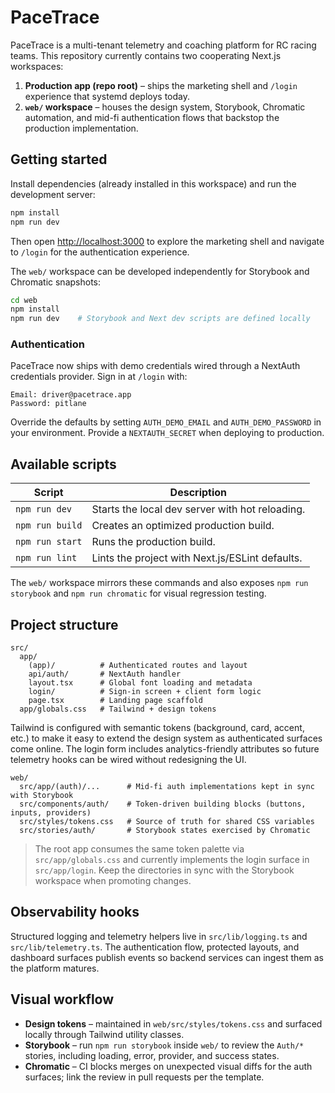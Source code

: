 # PaceTrace

PaceTrace is a multi-tenant telemetry and coaching platform for RC racing teams. This repository currently contains two cooperating Next.js workspaces:

1. **Production app (repo root)** – ships the marketing shell and `/login` experience that systemd deploys today.
2. **`web/` workspace** – houses the design system, Storybook, Chromatic automation, and mid-fi authentication flows that backstop the production implementation.

## Getting started

Install dependencies (already installed in this workspace) and run the development server:

```bash
npm install
npm run dev
```

Then open [http://localhost:3000](http://localhost:3000) to explore the marketing shell and navigate to `/login` for the authentication experience.

The `web/` workspace can be developed independently for Storybook and Chromatic snapshots:

```bash
cd web
npm install
npm run dev    # Storybook and Next dev scripts are defined locally
```

### Authentication

PaceTrace now ships with demo credentials wired through a NextAuth credentials provider. Sign in at `/login` with:

```
Email: driver@pacetrace.app
Password: pitlane
```

Override the defaults by setting `AUTH_DEMO_EMAIL` and `AUTH_DEMO_PASSWORD` in your environment. Provide a `NEXTAUTH_SECRET` when deploying to production.

## Available scripts

| Script | Description |
| ------ | ----------- |
| `npm run dev` | Starts the local dev server with hot reloading. |
| `npm run build` | Creates an optimized production build. |
| `npm run start` | Runs the production build. |
| `npm run lint` | Lints the project with Next.js/ESLint defaults. |

The `web/` workspace mirrors these commands and also exposes `npm run storybook` and `npm run chromatic` for visual regression testing.

## Project structure

```
src/
  app/
    (app)/          # Authenticated routes and layout
    api/auth/       # NextAuth handler
    layout.tsx      # Global font loading and metadata
    login/          # Sign-in screen + client form logic
    page.tsx        # Landing page scaffold
  app/globals.css   # Tailwind + design tokens
```

Tailwind is configured with semantic tokens (background, card, accent, etc.) to make it easy to extend the design system as authenticated surfaces come online. The login form includes analytics-friendly attributes so future telemetry hooks can be wired without redesigning the UI.

```text
web/
  src/app/(auth)/...      # Mid-fi auth implementations kept in sync with Storybook
  src/components/auth/    # Token-driven building blocks (buttons, inputs, providers)
  src/styles/tokens.css   # Source of truth for shared CSS variables
  src/stories/auth/       # Storybook states exercised by Chromatic
```

> The root app consumes the same token palette via `src/app/globals.css` and currently implements the login surface in `src/app/login`. Keep the directories in sync with the Storybook workspace when promoting changes.

## Observability hooks

Structured logging and telemetry helpers live in `src/lib/logging.ts` and `src/lib/telemetry.ts`. The authentication flow, protected layouts, and dashboard surfaces publish events so backend services can ingest them as the platform matures.

## Visual workflow

- **Design tokens** – maintained in `web/src/styles/tokens.css` and surfaced locally through Tailwind utility classes.
- **Storybook** – run `npm run storybook` inside `web/` to review the `Auth/*` stories, including loading, error, provider, and success states.
- **Chromatic** – CI blocks merges on unexpected visual diffs for the auth surfaces; link the review in pull requests per the template.
